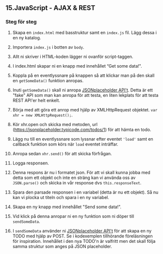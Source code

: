## 15.JavaScript - AJAX & REST

### Steg för steg

1. Skapa en ```index.html``` med basstruktur samt en ```index.js``` fil. Lägg dessa i en ny katalog.

1. Importera ```index.js``` i botten av ```body```.

1. Allt ni skriver i HTML-koden lägger ni ovanför script-taggen.

1. I index.html skapar ni en knapp med innehållet “Get some data!".

1. Koppla på en eventlyssnare på knappen så att klickar man på den skall en ```getSomeData()``` funktion anropas.

1. Inuti ```getSomeData()``` skall ni anropa <a href="JSONplaceholder API't" target="_blank">JSONplaceholder API't</a>. Detta är ett "fake" API som man kan anropa för att testa, en liten lekplats för att testa REST API'er helt enkelt.

1. Börja med att göra ett anrop med hjälp av XMLHttpRequest objektet. ```var xhr = new XMLHttpRequest();```.

1. Kör xhr.open och skicka med metoden, url (https://jsonplaceholder.typicode.com/todos/1) för att hämta en todo.

1. Lägg nu till en eventlyssnare som lyssnar efter eventet ```'load'``` samt en callback funktion som körs när ```load``` eventet inträffar.

1. Anropa sedan ```xhr.send()``` för att skicka förfrågan.

1. Logga responsen. 

1. Denna respons är nu i formatet json. För att vi skall kunna jobba med detta som ett objekt och inte en sträng kan vi använda oss av ```JSON.parse()``` och skicka in vår response dvs ```this.responseText```.

1. Spara den parsade responsen i en variabel (detta är nu ett objekt). Så nu kan vi plocka ut titeln och spara i en ny variabel.

1. Skapa en ny knapp med innehållet "Send some data!".

1. Vid klick på denna anropar ni en ny funktion som ni döper till ```sendSomeData```.

1. I ```sendSomeData``` använder ni <a href="https://jsonplaceholder.typicode.com/" target="_blank">JSONplaceholder API't</a> för att skapa en ny TODO med hjälp av POST. Se i kodexemplen tillhörande föreläsningen för inspiration. Innehållet i den nya TODO'n är valfritt men det skall följa samma struktur som anges på JSON placeholder.
